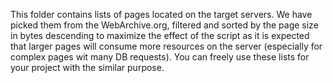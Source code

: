 This folder contains lists of pages located on the target servers. We have picked them from the WebArchive.org, filtered and sorted by the page size in bytes descending to maximize the effect of the script as it is expected that larger pages will consume more resources on the server (especially for complex pages wit many DB requests). You can freely use these lists for your project with the similar purpose.
